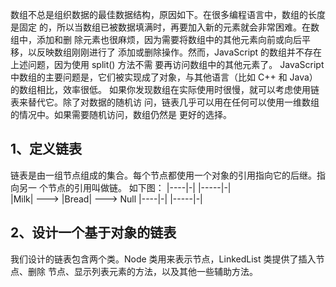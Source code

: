 数组不总是组织数据的最佳数据结构，原因如下。在很多编程语言中，数组的长度是固定 的，所以当数组已被数据填满时，再要加入新的元素就会非常困难。在数组中，添加和删 除元素也很麻烦，因为需要将数组中的其他元素向前或向后平移，以反映数组刚刚进行了 添加或删除操作。然而，JavaScript 的数组并不存在上述问题，因为使用 split() 方法不需 要再访问数组中的其他元素了。
JavaScript 中数组的主要问题是，它们被实现成了对象，与其他语言（比如 C++ 和 Java） 的数组相比，效率很低。
如果你发现数组在实际使用时很慢，就可以考虑使用链表来替代它。除了对数据的随机访 问，链表几乎可以用在任何可以使用一维数组的情况中。如果需要随机访问，数组仍然是 更好的选择。
## 1、定义链表
链表是由一组节点组成的集合。每个节点都使用一个对象的引用指向它的后继。指向另一 个节点的引用叫做链。
如下图：
|----|-|    |-----|-|   
|Milk| ---> |Bread| ---> Null
|----|-|    |-----|-|
## 2、设计一个基于对象的链表
我们设计的链表包含两个类。Node 类用来表示节点，LinkedList 类提供了插入节点、删除 节点、显示列表元素的方法，以及其他一些辅助方法。
